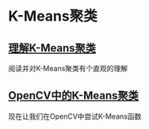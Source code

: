 # K-Means聚类
## [理解K-Means聚类](8.3.1-tutorial_py_kmeans_understanding.md)
阅读并对K-Means聚类有个直观的理解

## [OpenCV中的K-Means聚类](8.3.2-tutorial_py_kmeans_opencv.md)
现在让我们在OpenCV中尝试K-Means函数
